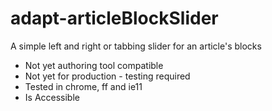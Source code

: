adapt-articleBlockSlider
========================

A simple left and right or tabbing slider for an article's blocks

* Not yet authoring tool compatible
* Not yet for production - testing required
* Tested in chrome, ff and ie11
* Is Accessible
